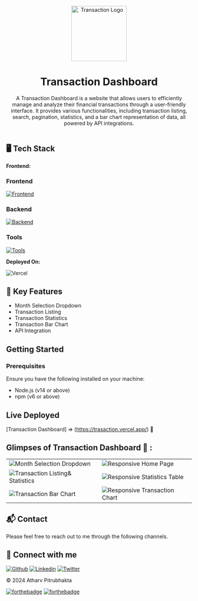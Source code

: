 <p align="center">
  <a href="https://trasaction.vercel.app/" rel="noopener" target="_blank"><img width="150" src="https://github.com/AtharvPitrubhakta/Transaction_Management/blob/main/public/Transaction.png" alt="Transaction Logo"></a></p>
</p>

<h1 align="center"><b>Transaction Dashboard</b></h1>

<div align="center">
A Transaction Dashboard is a website that allows users to efficiently manage and analyze their financial transactions through a user-friendly interface. It provides various functionalities, including transaction listing, search, pagination, statistics, and a bar chart representation of data, all powered by API integrations.
</div><br/>


## 🖥️ Tech Stack
**Frontend:**

### Frontend
[![Frontend](https://skillicons.dev/icons?i=js,react,redux,html,css,tailwind)](https://github.com/AtharvPitrubhakta)

### Backend
[![Backend](https://skillicons.dev/icons?i=nodejs,express,mongo)](https://github.com/AtharvPitrubhakta)

### Tools
[![Tools](https://skillicons.dev/icons?i=git,github,vscode,idea,md,ps)](https://github.com/AtharvPitrubhakta)


**Deployed On:**

![Vercel](https://img.shields.io/badge/vercel-%23000000.svg?style=for-the-badge&logo=vercel&logoColor=#00C7B7)


## 🚀 Key Features
- Month Selection Dropdown
- Transaction Listing
- Transaction Statistics
- Transaction Bar Chart
- API Integration

## Getting Started

### Prerequisites

Ensure you have the following installed on your machine:

- Node.js (v14 or above)
- npm (v6 or above)

## Live Deployed
[Transaction Dashboard] => (https://trasaction.vercel.app/) 🚀


## Glimpses of Transaction Dashboard 🙈 :

<table>
  <tr>
    <td><img src="https://github.com/AtharvPitrubhakta/Transaction_Management/blob/main/public/images/Month%20Selection%20Dropdown.png" alt="Month Selection Dropdown" /></td>
    <td><img src="https://github.com/AtharvPitrubhakta/Transaction_Management/blob/main/public/images/Respnsive%20Home%20Page.png" alt="Responsive Home Page" /></td>
  </tr>
  <tr>
    <td><img src="https://github.com/AtharvPitrubhakta/Transaction_Management/blob/main/public/images/Transaction%20Listing%26%20Statistics.png" alt="Transaction Listing& Statistics" /></td>
    <td><img src="https://github.com/AtharvPitrubhakta/Transaction_Management/blob/main/public/images/Table%20Section.png" alt="Responsive Statistics Table" /></td>
  </tr>
  <tr>
    <td><img src="https://github.com/AtharvPitrubhakta/Transaction_Management/blob/main/public/images/Transactions%20Bar%20Chart.png" alt="Transaction Bar Chart" /></td>
    <td><img src="https://github.com/AtharvPitrubhakta/Transaction_Management/blob/main/public/images/Chart%20Section.png" alt="Responsive Transaction Chart" /></td>
  </tr>
</table>

<h2>📬 Contact</h2>

Please feel free to reach out to me through the following channels.

## 🚀 Connect with me

[![Github](https://skillicons.dev/icons?i=github)](https://github.com/AtharvPitrubhakta)
[![Linkedin](https://skillicons.dev/icons?i=linkedin)](https://www.linkedin.com/in/atharv777/)
[![Twitter](https://skillicons.dev/icons?i=twitter)](https://x.com/atharv0777)

© 2024 Atharv Pitrubhakta


[![forthebadge](https://forthebadge.com/images/badges/built-with-love.svg)](https://forthebadge.com)
[![forthebadge](https://forthebadge.com/images/badges/built-by-developers.svg)](https://forthebadge.com)


